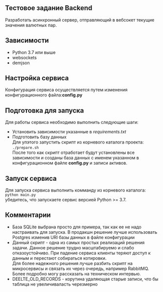 ## Тестовое задание Backend
Разработать асинхронный сервер, отправляющий в вебсокет текущие значения валютных пар.

## Зависимости
* Python 3.7 или выше<br>
* websockets<br>
* demjson<br>

## Настройка сервиса
Конфигурация сервиса осуществляется путем изменения конфигурационного файла:<b>config.py</b> <br>

## Подготовка для запуска
Для работы сервиса необходимо выполнить следующие шаги:
* Установить зависимости указанные в <i>requirements.txt</i><br> 
* Подготовить базу данных<br>
Для упэтого запустить скрипт из корневого каталога проекта:<br>
<code>./prepare.sh</code> <br>
После того как скрипт отработает будут установлены все зависимости и созданы база данных с именем 
указанном в 
конфигурационном файле <b>config.py</b> и записи активов.

## Запуск сервиса
Для запуска сервиса выполнить комманду из корневого каталога:<br>
<code>python main.py</code> <br>
убедитесь, что запускаете сервис версией Python >= 3.7.

## Комментарии
* База SQLite выбрана просто для примера, так как ее не надо настраивать для запуска. В продакшн решение
лучше использовать Postgres изменив URI базы данных в файле конфигурации
* Данный скрипт - одна из самых простых реализаций решения задачи. Данное решение трудно масштабируемо
и слабо отказоустойчиво. При падение сервиса клиенты теряют доступ к данным и перестают
собираться котировки.<br>
Для более надежного решения лучше разбить скрипт на микросервисы и связать их через очередь, например
RabbitMQ. Более подробно могу рассказать на техническом интервью.
* DEELTE_OLD_RECORDS - корутина удаляющая старые записи, что бы таблица не увеличиваласть черезмерно
